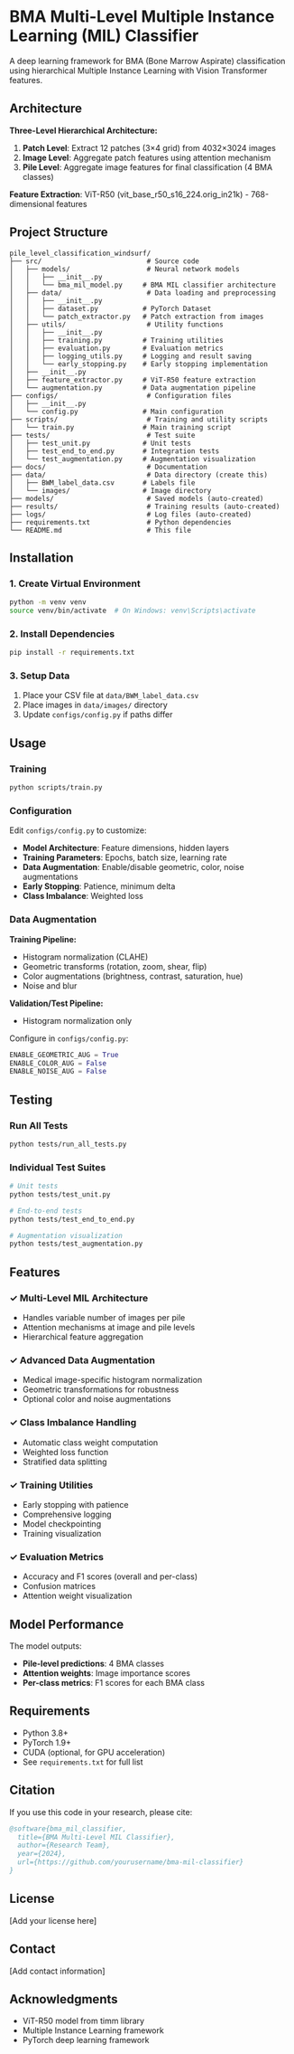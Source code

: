 # BMA Multi-Level Multiple Instance Learning (MIL) Classifier

A deep learning framework for BMA (Bone Marrow Aspirate) classification using hierarchical Multiple Instance Learning with Vision Transformer features.

## Architecture

**Three-Level Hierarchical Architecture:**
1. **Patch Level**: Extract 12 patches (3×4 grid) from 4032×3024 images
2. **Image Level**: Aggregate patch features using attention mechanism
3. **Pile Level**: Aggregate image features for final classification (4 BMA classes)

**Feature Extraction**: ViT-R50 (vit_base_r50_s16_224.orig_in21k) - 768-dimensional features

## Project Structure

```
pile_level_classification_windsurf/
├── src/                          # Source code
│   ├── models/                   # Neural network models
│   │   ├── __init__.py
│   │   └── bma_mil_model.py     # BMA MIL classifier architecture
│   ├── data/                     # Data loading and preprocessing
│   │   ├── __init__.py
│   │   ├── dataset.py           # PyTorch Dataset
│   │   └── patch_extractor.py   # Patch extraction from images
│   ├── utils/                    # Utility functions
│   │   ├── __init__.py
│   │   ├── training.py          # Training utilities
│   │   ├── evaluation.py        # Evaluation metrics
│   │   ├── logging_utils.py     # Logging and result saving
│   │   └── early_stopping.py    # Early stopping implementation
│   ├── __init__.py
│   ├── feature_extractor.py     # ViT-R50 feature extraction
│   └── augmentation.py          # Data augmentation pipeline
├── configs/                      # Configuration files
│   ├── __init__.py
│   └── config.py                # Main configuration
├── scripts/                      # Training and utility scripts
│   └── train.py                 # Main training script
├── tests/                        # Test suite
│   ├── test_unit.py             # Unit tests
│   ├── test_end_to_end.py       # Integration tests
│   └── test_augmentation.py     # Augmentation visualization
├── docs/                         # Documentation
├── data/                         # Data directory (create this)
│   ├── BWM_label_data.csv       # Labels file
│   └── images/                  # Image directory
├── models/                       # Saved models (auto-created)
├── results/                      # Training results (auto-created)
├── logs/                         # Log files (auto-created)
├── requirements.txt              # Python dependencies
└── README.md                     # This file
```

## Installation

### 1. Create Virtual Environment

```bash
python -m venv venv
source venv/bin/activate  # On Windows: venv\Scripts\activate
```

### 2. Install Dependencies

```bash
pip install -r requirements.txt
```

### 3. Setup Data

1. Place your CSV file at `data/BWM_label_data.csv`
2. Place images in `data/images/` directory
3. Update `configs/config.py` if paths differ

## Usage

### Training

```bash
python scripts/train.py
```

### Configuration

Edit `configs/config.py` to customize:

- **Model Architecture**: Feature dimensions, hidden layers
- **Training Parameters**: Epochs, batch size, learning rate
- **Data Augmentation**: Enable/disable geometric, color, noise augmentations
- **Early Stopping**: Patience, minimum delta
- **Class Imbalance**: Weighted loss

### Data Augmentation

**Training Pipeline:**
- Histogram normalization (CLAHE)
- Geometric transforms (rotation, zoom, shear, flip)
- Color augmentations (brightness, contrast, saturation, hue)
- Noise and blur

**Validation/Test Pipeline:**
- Histogram normalization only

Configure in `configs/config.py`:
```python
ENABLE_GEOMETRIC_AUG = True
ENABLE_COLOR_AUG = False
ENABLE_NOISE_AUG = False
```

## Testing

### Run All Tests
```bash
python tests/run_all_tests.py
```

### Individual Test Suites
```bash
# Unit tests
python tests/test_unit.py

# End-to-end tests
python tests/test_end_to_end.py

# Augmentation visualization
python tests/test_augmentation.py
```

## Features

### ✓ Multi-Level MIL Architecture
- Handles variable number of images per pile
- Attention mechanisms at image and pile levels
- Hierarchical feature aggregation

### ✓ Advanced Data Augmentation
- Medical image-specific histogram normalization
- Geometric transformations for robustness
- Optional color and noise augmentations

### ✓ Class Imbalance Handling
- Automatic class weight computation
- Weighted loss function
- Stratified data splitting

### ✓ Training Utilities
- Early stopping with patience
- Comprehensive logging
- Model checkpointing
- Training visualization

### ✓ Evaluation Metrics
- Accuracy and F1 scores (overall and per-class)
- Confusion matrices
- Attention weight visualization

## Model Performance

The model outputs:
- **Pile-level predictions**: 4 BMA classes
- **Attention weights**: Image importance scores
- **Per-class metrics**: F1 scores for each BMA class

## Requirements

- Python 3.8+
- PyTorch 1.9+
- CUDA (optional, for GPU acceleration)
- See `requirements.txt` for full list

## Citation

If you use this code in your research, please cite:

```bibtex
@software{bma_mil_classifier,
  title={BMA Multi-Level MIL Classifier},
  author={Research Team},
  year={2024},
  url={https://github.com/yourusername/bma-mil-classifier}
}
```

## License

[Add your license here]

## Contact

[Add contact information]

## Acknowledgments

- ViT-R50 model from timm library
- Multiple Instance Learning framework
- PyTorch deep learning framework
